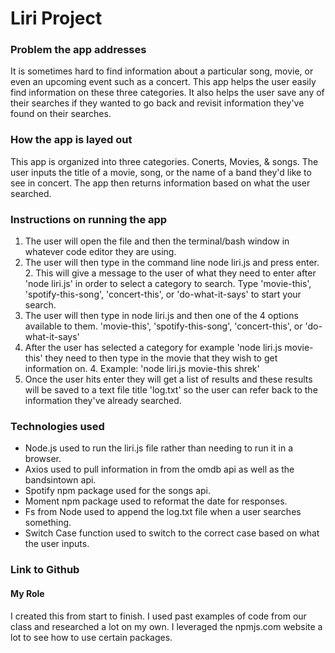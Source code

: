 # Liri Project

### Problem the app addresses
It is sometimes hard to find information about a particular song, movie, or even an upcoming event such as a concert. This app helps the user easily find information on these three categories. It also helps the user save any of their searches if they wanted to go back and revisit information they've found on their searches.

### How the app is layed out
This app is organized into three categories. Conerts, Movies, & songs. The user inputs the title of a movie, song, or the name of a band they'd like to see in concert. The app then returns information based on what the user searched.

### Instructions on running the app
1. The user will open the file and then the terminal/bash window in whatever code editor they are using.
2. The user will then type in the command line node liri.js and press enter. 
    2. This will give a message to the user of what they need to enter after 'node liri.js' in order to select a category to search. Type 'movie-this', 'spotify-this-song', 'concert-this', or 'do-what-it-says' to start your search.
3. The user will then type in node liri.js and then one of the 4 options available to them. 'movie-this', 'spotify-this-song', 'concert-this', or 'do-what-it-says'  
4. After the user has selected a category for example 'node liri.js movie-this' they need to then type in the movie that they wish to get information on. 
    4. Example: 'node liri.js movie-this shrek'
5. Once the user hits enter they will get a list of results and these results will be saved to a text file title 'log.txt' so the user can refer back to the information they've already searched.

### Technologies used
* Node.js used to run the liri.js file rather than needing to run it in a browser.
* Axios used to pull information in from the omdb api as well as the bandsintown api.
* Spotify npm package used for the songs api.
* Moment npm package used to reformat the date for responses.
* Fs from Node used to append the log.txt file when a user searches something.
* Switch Case function used to switch to the correct case based on what the user inputs.

### Link to Github


#### My Role
I created this from start to finish. I used past examples of code from our class and researched a lot on my own. I leveraged the npmjs.com website a lot to see how to use certain packages. 